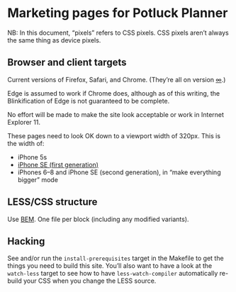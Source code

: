 # Marketing pages for Potluck Planner

NB: In this document, “pixels” refers to CSS pixels. CSS pixels aren’t always the same thing as device pixels.

## Browser and client targets

Current versions of Firefox, Safari, and Chrome. (They’re all on version [∞][].)

Edge is assumed to work if Chrome does, although as of this writing, the Blinkification of Edge is not guaranteed to be complete.

No effort will be made to make the site look acceptable or work in Internet Explorer 11.

These pages need to look OK down to a viewport width of 320px. This is the width of:

- iPhone 5s
- [iPhone SE (first generation)][iphonese]
- iPhones 6–8 and iPhone SE (second generation), in “make everything bigger” mode

[∞]: https://blog.codinghorror.com/the-infinite-version/
[iphonese]: https://everymac.com/systems/apple/iphone/specs/apple-iphone-se-a1662-united-states-att-tmobile-verizon-specs.html

## LESS/CSS structure

Use [BEM][]. One file per block (including any modified variants).

[BEM]: http://getbem.com/

## Hacking

See and/or run the `install-prerequisites` target in the Makefile to get the things you need to build this site. You’ll also want to have a look at the `watch-less` target to see how to have `less-watch-compiler` automatically re-build your CSS when you change the LESS source.
